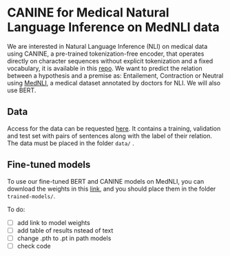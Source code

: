 # CANINE for Medical Natural Language Inference on MedNLI data

We are interested in Natural Language Inference (NLI) on medical data using CANINE, a pre-trained tokenization-free encoder, that operates directly on character sequences without explicit tokenization and a fixed vocabulary, it is available in this [repo](https://github.com/google-research/language/tree/master/language/canine). We want to predict the relation between a hypothesis and a premise as:  Entailement, Contraction or Neutral using [MedNLI](https://jgc128.github.io/mednli/), a medical dataset annotated by doctors for NLI. We will also use BERT.

## Data 
Access for the data can be requested [here](https://jgc128.github.io/mednli/). It contains a training, validation and test set with pairs of sentences along with the label of their relation. The data must be placed in the folder `data/` . 

## Fine-tuned models
To use our fine-tuned BERT and CANINE models on MedNLI, you can download the weights in this [link](), and you should place them in the folder `trained-models/`.

To do: 
 - [ ] add link to model weights
 - [ ] add table of results nstead of text
 - [ ] change .pth to .pt in path models
 - [ ] check code
